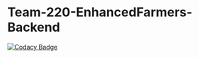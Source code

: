# Team-220-EnhancedFarmers-Backend

[![Codacy Badge](https://api.codacy.com/project/badge/Grade/6506934b2237414b96668e79a7c26e31)](https://app.codacy.com/gh/BuildForSDGCohort2/Team-220-EnhancedFarmers-Backend?utm_source=github.com&utm_medium=referral&utm_content=BuildForSDGCohort2/Team-220-EnhancedFarmers-Backend&utm_campaign=Badge_Grade_Settings)